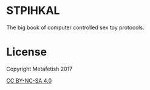 # STPIHKAL

The big book of computer controlled sex toy protocols.

# License

Copyright Metafetish 2017

[CC BY-NC-SA 4.0](https://creativecommons.org/licenses/by-nc-sa/4.0/)

